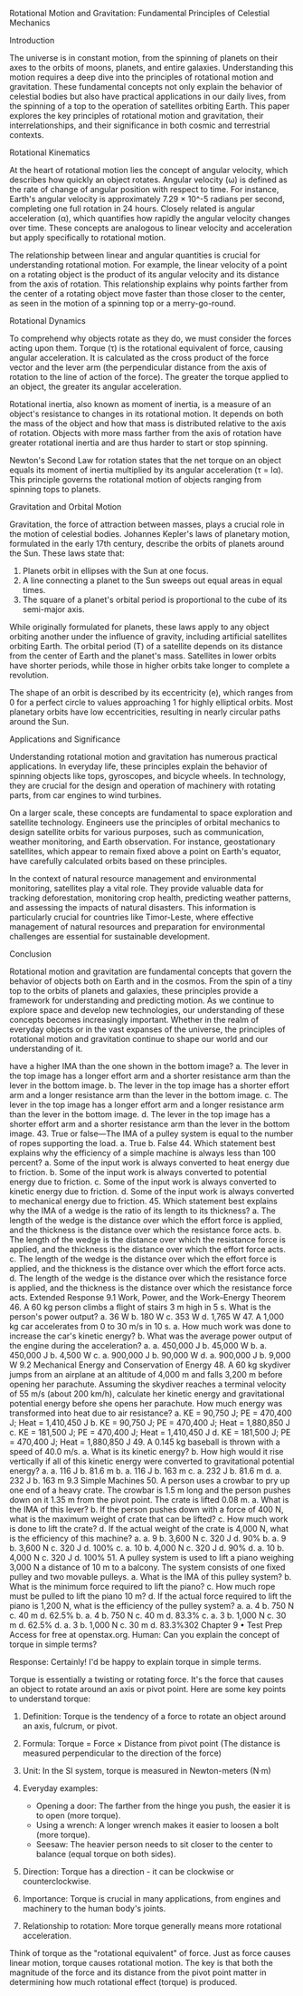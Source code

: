 Rotational Motion and Gravitation: Fundamental Principles of Celestial Mechanics

Introduction

The universe is in constant motion, from the spinning of planets on their axes to the orbits of moons, planets, and entire galaxies. Understanding this motion requires a deep dive into the principles of rotational motion and gravitation. These fundamental concepts not only explain the behavior of celestial bodies but also have practical applications in our daily lives, from the spinning of a top to the operation of satellites orbiting Earth. This paper explores the key principles of rotational motion and gravitation, their interrelationships, and their significance in both cosmic and terrestrial contexts.

Rotational Kinematics

At the heart of rotational motion lies the concept of angular velocity, which describes how quickly an object rotates. Angular velocity (ω) is defined as the rate of change of angular position with respect to time. For instance, Earth's angular velocity is approximately 7.29 × 10^-5 radians per second, completing one full rotation in 24 hours. Closely related is angular acceleration (α), which quantifies how rapidly the angular velocity changes over time. These concepts are analogous to linear velocity and acceleration but apply specifically to rotational motion.

The relationship between linear and angular quantities is crucial for understanding rotational motion. For example, the linear velocity of a point on a rotating object is the product of its angular velocity and its distance from the axis of rotation. This relationship explains why points farther from the center of a rotating object move faster than those closer to the center, as seen in the motion of a spinning top or a merry-go-round.

Rotational Dynamics

To comprehend why objects rotate as they do, we must consider the forces acting upon them. Torque (τ) is the rotational equivalent of force, causing angular acceleration. It is calculated as the cross product of the force vector and the lever arm (the perpendicular distance from the axis of rotation to the line of action of the force). The greater the torque applied to an object, the greater its angular acceleration.

Rotational inertia, also known as moment of inertia, is a measure of an object's resistance to changes in its rotational motion. It depends on both the mass of the object and how that mass is distributed relative to the axis of rotation. Objects with more mass farther from the axis of rotation have greater rotational inertia and are thus harder to start or stop spinning.

Newton's Second Law for rotation states that the net torque on an object equals its moment of inertia multiplied by its angular acceleration (τ = Iα). This principle governs the rotational motion of objects ranging from spinning tops to planets.

Gravitation and Orbital Motion

Gravitation, the force of attraction between masses, plays a crucial role in the motion of celestial bodies. Johannes Kepler's laws of planetary motion, formulated in the early 17th century, describe the orbits of planets around the Sun. These laws state that:

1. Planets orbit in ellipses with the Sun at one focus.
2. A line connecting a planet to the Sun sweeps out equal areas in equal times.
3. The square of a planet's orbital period is proportional to the cube of its semi-major axis.

While originally formulated for planets, these laws apply to any object orbiting another under the influence of gravity, including artificial satellites orbiting Earth. The orbital period (T) of a satellite depends on its distance from the center of Earth and the planet's mass. Satellites in lower orbits have shorter periods, while those in higher orbits take longer to complete a revolution.

The shape of an orbit is described by its eccentricity (e), which ranges from 0 for a perfect circle to values approaching 1 for highly elliptical orbits. Most planetary orbits have low eccentricities, resulting in nearly circular paths around the Sun.

Applications and Significance

Understanding rotational motion and gravitation has numerous practical applications. In everyday life, these principles explain the behavior of spinning objects like tops, gyroscopes, and bicycle wheels. In technology, they are crucial for the design and operation of machinery with rotating parts, from car engines to wind turbines.

On a larger scale, these concepts are fundamental to space exploration and satellite technology. Engineers use the principles of orbital mechanics to design satellite orbits for various purposes, such as communication, weather monitoring, and Earth observation. For instance, geostationary satellites, which appear to remain fixed above a point on Earth's equator, have carefully calculated orbits based on these principles.

In the context of natural resource management and environmental monitoring, satellites play a vital role. They provide valuable data for tracking deforestation, monitoring crop health, predicting weather patterns, and assessing the impacts of natural disasters. This information is particularly crucial for countries like Timor-Leste, where effective management of natural resources and preparation for environmental challenges are essential for sustainable development.

Conclusion

Rotational motion and gravitation are fundamental concepts that govern the behavior of objects both on Earth and in the cosmos. From the spin of a tiny top to the orbits of planets and galaxies, these principles provide a framework for understanding and predicting motion. As we continue to explore space and develop new technologies, our understanding of these concepts becomes increasingly important. Whether in the realm of everyday objects or in the vast expanses of the universe, the principles of rotational motion and gravitation continue to shape our world and our understanding of it.

have a higher IMA than the one shown in the bottom image?
a. The lever in the top image has a longer effort arm and
a shorter resistance arm than the lever in the bottom
image.
b. The lever in the top image has a shorter effort arm
and a longer resistance arm than the lever in the
bottom image.
c. The lever in the top image has a longer effort arm and
a longer resistance arm than the lever in the bottom
image.
d. The lever in the top image has a shorter effort arm
and a shorter resistance arm than the lever in the
bottom image.
43. True or false—The IMA of a pulley system is equal to the
number of ropes supporting the load.
a. True
b. False
44. Which statement best explains why the efficiency of a
simple machine is always less than 100 percent?
a. Some of the input work is always converted to heat
energy due to friction.
b. Some of the input work is always converted to
potential energy due to friction.
c. Some of the input work is always converted to
kinetic energy due to friction.
d. Some of the input work is always converted to
mechanical energy due to friction.
45. Which statement best explains why the IMA of a wedge
is the ratio of its length to its thickness?
a. The length of the wedge is the distance over which
the effort force is applied, and the thickness is the
distance over which the resistance force acts.
b. The length of the wedge is the distance over which
the resistance force is applied, and the thickness is
the distance over which the effort force acts.
c. The length of the wedge is the distance over which
the effort force is applied, and the thickness is the
distance over which the effort force acts.
d. The length of the wedge is the distance over which
the resistance force is applied, and the thickness is
the distance over which the resistance force acts.
Extended Response
9.1 Work, Power, and the Work–Energy
Theorem
46. A 60 kg person climbs a flight of stairs 3 m high in 5 s.
What is the person's power output?
a. 36 W
b. 180 W
c. 353 W
d. 1,765 W
47. A 1,000 kg car accelerates from 0 to 30 m/s in 10 s.
a. How much work was done to increase the car's
kinetic energy?
b. What was the average power output of the engine
during the acceleration?
a. a. 450,000 J
b. 45,000 W
b. a. 450,000 J
b. 4,500 W
c. a. 900,000 J
b. 90,000 W
d. a. 900,000 J
b. 9,000 W
9.2 Mechanical Energy and Conservation of
Energy
48. A 60 kg skydiver jumps from an airplane at an altitude
of 4,000 m and falls 3,200 m before opening her
parachute. Assuming the skydiver reaches a terminal
velocity of 55 m/s (about 200 km/h), calculate her
kinetic energy and gravitational potential energy before
she opens her parachute. How much energy was
transformed into heat due to air resistance?
a. KE = 90,750 J; PE = 470,400 J; Heat = 1,410,450 J
b. KE = 90,750 J; PE = 470,400 J; Heat = 1,880,850 J
c. KE = 181,500 J; PE = 470,400 J; Heat = 1,410,450 J
d. KE = 181,500 J; PE = 470,400 J; Heat = 1,880,850 J
49. A 0.145 kg baseball is thrown with a speed of 40.0 m/s.
a. What is its kinetic energy?
b. How high would it rise vertically if all of this kinetic
energy were converted to gravitational potential
energy?
a. a. 116 J
b. 81.6 m
b. a. 116 J
b. 163 m
c. a. 232 J
b. 81.6 m
d. a. 232 J
b. 163 m
9.3 Simple Machines
50. A person uses a crowbar to pry up one end of a heavy
crate. The crowbar is 1.5 m long and the person pushes
down on it 1.35 m from the pivot point. The crate is
lifted 0.08 m.
a. What is the IMA of this lever?
b. If the person pushes down with a force of 400 N,
what is the maximum weight of crate that can be
lifted?
c. How much work is done to lift the crate?
d. If the actual weight of the crate is 4,000 N, what is
the efficiency of this machine?
a. a. 9
b. 3,600 N
c. 320 J
d. 90%
b. a. 9
b. 3,600 N
c. 320 J
d. 100%
c. a. 10
b. 4,000 N
c. 320 J
d. 90%
d. a. 10
b. 4,000 N
c. 320 J
d. 100%
51. A pulley system is used to lift a piano weighing 3,000 N
a distance of 10 m to a balcony. The system consists of
one fixed pulley and two movable pulleys.
a. What is the IMA of this pulley system?
b. What is the minimum force required to lift the
piano?
c. How much rope must be pulled to lift the piano 10
m?
d. If the actual force required to lift the piano is 1,200
N, what is the efficiency of the pulley system?
a. a. 4
b. 750 N
c. 40 m
d. 62.5%
b. a. 4
b. 750 N
c. 40 m
d. 83.3%
c. a. 3
b. 1,000 N
c. 30 m
d. 62.5%
d. a. 3
b. 1,000 N
c. 30 m
d. 83.3%302 Chapter 9 • Test Prep
Access for free at openstax.org.
Human: Can you explain the concept of torque in simple terms?

Response: Certainly! I'd be happy to explain torque in simple terms.

Torque is essentially a twisting or rotating force. It's the force that causes an object to rotate around an axis or pivot point. Here are some key points to understand torque:

1. Definition: Torque is the tendency of a force to rotate an object around an axis, fulcrum, or pivot.

2. Formula: Torque = Force × Distance from pivot point
   (The distance is measured perpendicular to the direction of the force)

3. Unit: In the SI system, torque is measured in Newton-meters (N·m)

4. Everyday examples:
   - Opening a door: The farther from the hinge you push, the easier it is to open (more torque).
   - Using a wrench: A longer wrench makes it easier to loosen a bolt (more torque).
   - Seesaw: The heavier person needs to sit closer to the center to balance (equal torque on both sides).

5. Direction: Torque has a direction - it can be clockwise or counterclockwise.

6. Importance: Torque is crucial in many applications, from engines and machinery to the human body's joints.

7. Relationship to rotation: More torque generally means more rotational acceleration.

Think of torque as the "rotational equivalent" of force. Just as force causes linear motion, torque causes rotational motion. The key is that both the magnitude of the force and its distance from the pivot point matter in determining how much rotational effect (torque) is produced.